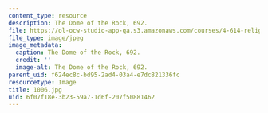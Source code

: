 ```yaml
---
content_type: resource
description: The Dome of the Rock, 692.
file: https://ol-ocw-studio-app-qa.s3.amazonaws.com/courses/4-614-religious-architecture-and-islamic-cultures-fall-2002/6f07f18e3b2359a71d6f207f50881462_1006.jpg
file_type: image/jpeg
image_metadata:
  caption: The Dome of the Rock, 692.
  credit: ''
  image-alt: The Dome of the Rock, 692.
parent_uid: f624ec8c-bd95-2ad4-03a4-e7dc821336fc
resourcetype: Image
title: 1006.jpg
uid: 6f07f18e-3b23-59a7-1d6f-207f50881462
---
```

